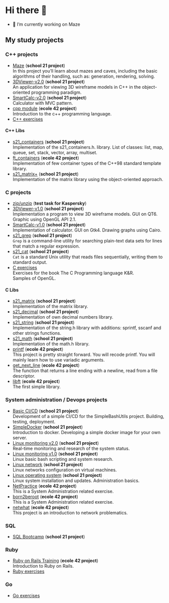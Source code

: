 # Hi there 👋

- 🔭 I’m currently working on Maze

## My study projects

### C++ projects
- [Maze](https://github.com/Vojan-Najov/Maze) (**school 21 project**) \
  In this project you’ll learn about mazes and caves, including the basic algorithms of their handling, such as: generation, rendering, solving. 
- [3DViewer-v2.0](https://github.com/Vojan-Najov/3DViewer_v2.0) (**school 21 project**) \
  An application for viewing 3D wireframe models in C++ in the object-oriented programming paradigm. 
- [SmartCalc-v2.0](https://github.com/Vojan-Najov/SmartCalc_v2.0) (**school 21 project**) \
  Calculator with MVC pattern. 
- [cpp module](https://github.com/Vojan-Najov/cpp_module) (**ecole 42 project**) \
  Introduction to the c++ programming language.
- [C++ exercises](https://github.com/Vojan-Najov/exercises_cpp)
  
 #### C++ Libs
 - [s21_containers](https://github.com/Vojan-Najov/s21_containers) (**school 21 project**) \
   Implementation of the s21_containers.h. library. List of classes: list, map, queue, set, stack, vector, array, multiset.
 - [ft_containers](https://github.com/Vojan-Najov/ft_containers/) (**ecole 42 project**) \
   Implementation of few container types of the C++98 standard template library. 
 - [s21_matrix+](https://github.com/Vojan-Najov/s21_matrixplus) (**school 21 project**) \
   Implementation of the matrix library using the object-oriented approach.

### C projects

- [zip/unzip](https://github.com/Vojan-Najov/zip_unzip) (**test task for Kaspersky**)
- [3DViewer-v1.0](https://github.com/Vojan-Najov/3DViewer_v1.0) (**school 21 project**) \
  Implementation a program to view 3D wireframe models. GUI on QT6. Graphic using OpenGL API 2.1.
- [SmartCalc-v1.0](https://github.com/Vojan-Najov/SmartCalc_v1.0) (**school 21 project**) \
  Implementation of calculator. GUI on Gtk4. Drawing graphs using Cairo.
- [s21_grep](https://github.com/Vojan-Najov/s21_grep) (**school 21 project**) \
  `Grep` is a command-line utility for searching plain-text data sets for lines that match a regular expression.
- [s21_cat](https://github.com/Vojan-Najov/cat) (**school 21 project**) \
  `Cat` is a standard Unix utility that reads files sequentially, writing them to standard output.
- [C exercises](https://github.com/Vojan-Najov/exercises_c) \
  Exercises for the book The C Programming language K&R. \
  Samples of OpenGL.
 
 #### C Libs
 - [s21_matrix](https://github.com/Vojan-Najov/s21_matrix) (**school 21 project**) \
   Implementation of the matrix library.
 - [s21_decimal](https://github.com/Vojan-Najov/s21_decimal) (**school 21 project**) \
   Implementation of own decimal numbers library.
 - [s21_string](https://github.com/Vojan-Najov/s21_string) (**school 21 project**) \
   Implementation of the string.h library with additions: sprintf, sscanf and other strings functions.
 - [s21_math](https://github.com/Vojan-Najov/s21_math) (**school 21 project**) \
   Implementation of the math.h library.
 - [printf](https://github.com/Vojan-Najov/printf) (**ecole 42 project**) \
   This project is pretty straight forward. You will recode printf. You will mainly learn how to use variadic arguments.
 - [get_next_line](https://github.com/Vojan-Najov/get_next_line) (**ecole 42 project**) \
   The function that returns a line ending with a newline, read from a file descriptor.
 - [libft](https://github.com/Vojan-Najov/libft) (**ecole 42 project**) \
   The first simple library.

### System administration / Devops projects
- [Basic CI/CD](https://github.com/Vojan-Najov/CICD) (**school 21 project**) \
  Development of a simple CI/CD for the SimpleBashUtils project. Building, testing, deployment.
- [SimpleDocker](https://github.com/Vojan-Najov/SimpleDocker) (**school 21 project**) \
  Introduction to docker. Developing a simple docker image for your own server. 
- [Linux monitoring v2.0](https://github.com/Vojan-Najov/Linux_monitoring_v2.0) (**school 21 project**) \
  Real-time monitoring and research of the system status.
- [Linux monitoring v1.0](https://github.com/Vojan-Najov/Linux_monitoring_v1.0) (**school 21 project**) \
  Linux basic bash scripting and system research.
- [Linux network](https://github.com/Vojan-Najov/Linux_network) (**school 21 project**) \
  Linux networks configuration on virtual machines.
- [Linux operating system](https://github.com/Vojan-Najov/Linux_operating_system) (**school 21 project**) \
  Linux system installation and updates. Administration basics.
- [NetPractice](https://github.com/Vojan-Najov/net_practice) (**ecole 42 project**) \
  This is a System Administration related exercise.
- [born2beroot](https://github.com/Vojan-Najov/born2beroot) (**ecole 42 project**) \
  This is a System Administration related exercise.
- [netwhat](https://github.com/Vojan-Najov/netwhat) (**ecole 42 project**) \
  This project is an introduction to network problematics.

### SQL
- [SQL Bootcamp](https://github.com/Vojan-Najov/SQL_Bootcamp) (**school 21 project**)

### Ruby
- [Ruby on Rails Training](https://github.com/Vojan-Najov/Ruby_on_Rails_training) (**ecole 42 project**) \
  Introduction to Ruby on Rails.
- [Ruby exercises](https://github.com/Vojan-Najov/exercises_ruby)

### Go
- [Go exercises](https://github.com/Vojan-Najov/exercises_go)

<!--
**Vojan-Najov/Vojan-Najov** is a ✨ _special_ ✨ repository because its `README.md` (this file) appears on your GitHub profile.

Here are some ideas to get you started:

- 🔭 I’m currently working on ...
- 🌱 I’m currently learning ...
- 👯 I’m looking to collaborate on ...
- 🤔 I’m looking for help with ...
- 💬 Ask me about ...
- 📫 How to reach me: ...
- 😄 Pronouns: ...
- ⚡ Fun fact: ...
-->
